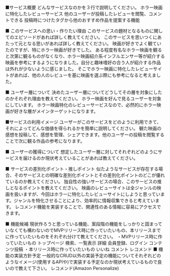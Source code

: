 ■サービス概要
どんなサービスなのかを３行で説明してください。
ホラー映画に特化したレビューサービス
他のユーザーが投稿したレビューを閲覧、コメントできる
投稿時につけたタグから他のおすすめ作品を提案する機能

■ このサービスへの思い・作りたい理由
このサービスの題材となるものに関してのエピソードがあれば詳しく教えてください。
このサービスを思いつくにあたって元となる思いがあれば詳しく教えてください。
映画が好きでよく観ていたのですが、特にホラー映画が好きでした。
ある程度有名なホラー映画を観ると次第に観るものがなくなり、ホラー映画紹介系インフルエンサー等が紹介する映画を参考にするようになりました。自分と趣味嗜好の合う人が紹介する作品は外れが少ないように感じました。
そこでホラー映画に特化したレビューサイトがあれば、他の人のレビューを基に映画を選ぶ際にも参考になると考えました。

■ ユーザー層について
決めたユーザー層についてどうしてその層を対象にしたのかそれぞれ理由を教えてください。
ホラー映画を好んで見るユーザーを対象にしています。
ホラー映画特化のレビューサービスなので、必然的にホラー映画が好きな層がメインターゲットになります。

■サービスの利用イメージ
ユーザーがこのサービスをどのように利用できて、それによってどんな価値を得られるかを簡単に説明してください。
観た映画の感想を投稿して、感想を管理、シェアできます。他のユーザーの投稿を閲覧することで次に観る作品の参考になります。

■ ユーザーの獲得について
想定したユーザー層に対してそれぞれどのようにサービスを届けるのか現状考えていることがあれば教えてください。

■ サービスの差別化ポイント・推しポイント
似たようなサービスが存在する場合、そのサービスとの明確な差別化ポイントとその差別化ポイントのどこが優れているのか教えてください。
独自性の強いサービスの場合、このサービスの推しとなるポイントを教えてください。
映画のレビューサイトは全ジャンルの映画を扱いますが、今回はホラーに特化したレビューサイトにしようと思っています。ジャンルを特化させることにより、効率的に情報収集できると考えています。
レコメンド機能を実装することで、関連性のある情報に容易にアクセスできます。

■ 機能候補
現状作ろうと思っている機能、案段階の機能をしっかりと固まっていなくても構わないのでMVPリリース時に作っていたいもの、本リリースまでに作っていたいものをそれぞれ分けて教えてください。
・MVPリリース時に作っていたいもの
トップページ
検索、一覧表示
詳細
会員登録、ログイン
コンテンツ投稿
・本リリース時に作っていたいもの
いいね
コメント
レコメンド
■ 機能の実装方針予定
一般的なCRUD以外の実装予定の機能についてそれぞれどのようなイメージ(使用するAPIや)で実装する予定なのか現状考えているもので良いので教えて下さい。
レコメンド(Amazon Personalize)